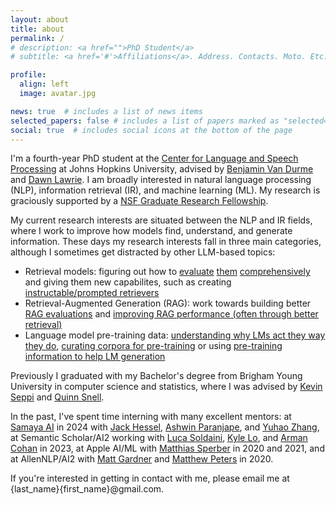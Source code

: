 ```yaml
---
layout: about
title: about
permalink: /
# description: <a href="">PhD Student</a>
# subtitle: <a href='#'>Affiliations</a>. Address. Contacts. Moto. Etc.

profile:
  align: left
  image: avatar.jpg

news: true  # includes a list of news items
selected_papers: false # includes a list of papers marked as "selected={true}"
social: true  # includes social icons at the bottom of the page
---
```


I'm a fourth-year PhD student at the [Center for Language and Speech Processing](https://www.clsp.jhu.edu) at Johns Hopkins University, advised by [Benjamin Van Durme](https://www.cs.jhu.edu/~vandurme/) and [Dawn Lawrie](https://hltcoe.jhu.edu/researcher/dawn-lawrie/). I am broadly interested in natural language processing (NLP), information retrieval (IR), and machine learning (ML). My research is graciously supported by a [NSF Graduate Research Fellowship](https://www.nsfgrfp.org/).

My current research interests are situated between the NLP and IR fields, where I work to improve how models find, understand, and generate information. These days my research interests fall in three main categories, although I sometimes get distracted by other LLM-based topics:

- Retrieval models: figuring out how to [evaluate](https://arxiv.org/abs/2403.15246) [them](https://arxiv.org/abs/2305.07614) [comprehensively](https://arxiv.org/abs/2406.17186) and giving them new capabilites, such as creating [instructable/prompted retrievers](todo)
- Retrieval-Augmented Generation (RAG): work towards building better [RAG evaluations](https://arxiv.org/abs/2405.00982) and [improving RAG performance (often through better retrieval)](https://arxiv.org/abs/2212.10002)
- Language model pre-training data: [understanding why LMs act they way they do](https://arxiv.org/abs/2403.12958), [curating corpora for pre-training](https://arxiv.org/abs/2307.07049) or using [pre-training information to help LM generation](https://arxiv.org/abs/2305.13252)

Previously I graduated with my Bachelor's degree from Brigham Young University in computer science and statistics, where I was advised by [Kevin Seppi](https://cs.byu.edu/faculty/faculty-directory/kevin-seppi/) and [Quinn Snell](https://cs.byu.edu/faculty/faculty-directory/quinn-snell/).

In the past, I've spent time interning with many excellent mentors: at [Samaya AI](https://samaya.ai/) in 2024 with [Jack Hessel](https://jmhessel.com/), [Ashwin Paranjape](https://ashwinparanjape.github.io/), and [Yuhao Zhang](https://yuhao.im/), at Semantic Scholar/AI2 working with [Luca Soldaini](https://soldaini.net/), [Kyle Lo](https://kyleclo.github.io/), and [Arman Cohan](https://armancohan.com/) in 2023, at Apple AI/ML with [Matthias Sperber](http://msperber.com/) in 2020 and 2021, and at AllenNLP/AI2 with [Matt Gardner](https://matt-gardner.github.io/) and [Matthew Peters](https://scholar.google.com/citations?user=K5nCPZwAAAAJ&hl=en) in 2020.

If you're interested in getting in contact with me, please email me at {last_name}{first_name}@gmail.com.
